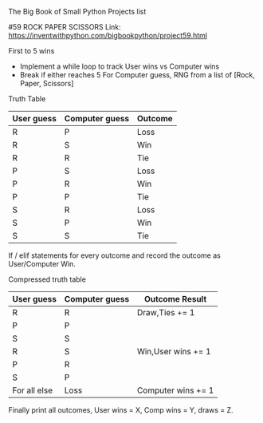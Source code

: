 The Big Book of Small Python Projects list

#59 ROCK PAPER SCISSORS
Link: https://inventwithpython.com/bigbookpython/project59.html

First to 5 wins
-	Implement a while loop to track User wins vs Computer wins
-	Break if either reaches 5
For Computer guess, RNG from a list of [Rock, Paper, Scissors]

Truth Table

|User guess |Computer guess| Outcome|
|-----------|--------------|--------|
|R	|P	|Loss
|R	|S	|Win
R	|R	|Tie
P	|S	|Loss
P	|R	|Win
P	|P	|Tie
S	|R	|Loss
S	|P	|Win
S	|S	|Tie

If / elif statements for every outcome and record the outcome as User/Computer Win.

Compressed truth table

|User guess	|Computer guess	|Outcome	Result|
|-----------|---------------|---------------|
R	|R	|Draw,Ties += 1
P	|P		
S	|S		
R	|S	|Win,User wins += 1
P	|R		
S	|P		
For all else	|Loss	|Computer wins += 1

Finally print all outcomes, User wins = X, Comp wins = Y, draws = Z.

